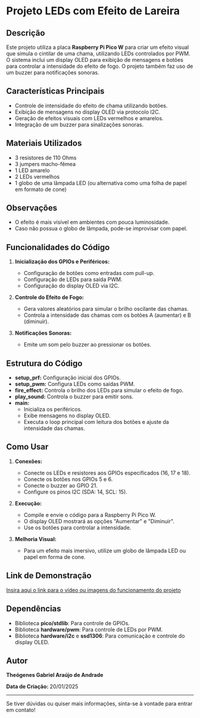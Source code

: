# Projeto LEDs com Efeito de Lareira

## Descrição
Este projeto utiliza a placa **Raspberry Pi Pico W** para criar um efeito visual que simula o cintilar de uma chama, utilizando LEDs controlados por PWM. O sistema inclui um display OLED para exibição de mensagens e botões para controlar a intensidade do efeito de fogo. O projeto também faz uso de um buzzer para notificações sonoras.

## Características Principais
- Controle de intensidade do efeito de chama utilizando botões.
- Exibição de mensagens no display OLED via protocolo I2C.
- Geração de efeitos visuais com LEDs vermelhos e amarelos.
- Integração de um buzzer para sinalizações sonoras.

## Materiais Utilizados
- 3 resistores de 110 Ohms
- 3 jumpers macho-fêmea
- 1 LED amarelo
- 2 LEDs vermelhos
- 1 globo de uma lâmpada LED (ou alternativa como uma folha de papel em formato de cone)

## Observações
- O efeito é mais visível em ambientes com pouca luminosidade.
- Caso não possua o globo de lâmpada, pode-se improvisar com papel.

## Funcionalidades do Código
1. **Inicialização dos GPIOs e Periféricos:**
   - Configuração de botões como entradas com pull-up.
   - Configuração de LEDs para saída PWM.
   - Configuração do display OLED via I2C.

2. **Controle do Efeito de Fogo:**
   - Gera valores aleatórios para simular o brilho oscilante das chamas.
   - Controla a intensidade das chamas com os botões A (aumentar) e B (diminuir).

3. **Notificações Sonoras:**
   - Emite um som pelo buzzer ao pressionar os botões.

## Estrutura do Código
- **setup_prf:** Configuração inicial dos GPIOs.
- **setup_pwm:** Configura LEDs como saídas PWM.
- **fire_effect:** Controla o brilho dos LEDs para simular o efeito de fogo.
- **play_sound:** Controla o buzzer para emitir sons.
- **main:**
  - Inicializa os periféricos.
  - Exibe mensagens no display OLED.
  - Executa o loop principal com leitura dos botões e ajuste da intensidade das chamas.

## Como Usar
1. **Conexões:**
   - Conecte os LEDs e resistores aos GPIOs especificados (16, 17 e 18).
   - Conecte os botões nos GPIOs 5 e 6.
   - Conecte o buzzer ao GPIO 21.
   - Configure os pinos I2C (SDA: 14, SCL: 15).

2. **Execução:**
   - Compile e envie o código para a Raspberry Pi Pico W.
   - O display OLED mostrará as opções "Aumentar" e "Diminuir".
   - Use os botões para controlar a intensidade.

3. **Melhoria Visual:**
   - Para um efeito mais imersivo, utilize um globo de lâmpada LED ou papel em forma de cone.

## Link de Demonstração
[Insira aqui o link para o vídeo ou imagens do funcionamento do projeto](#)

## Dependências
- Biblioteca **pico/stdlib**: Para controle de GPIOs.
- Biblioteca **hardware/pwm**: Para controle de LEDs por PWM.
- Biblioteca **hardware/i2c** e **ssd1306**: Para comunicação e controle do display OLED.

## Autor
**Theógenes Gabriel Araújo de Andrade**

**Data de Criação:** 20/01/2025

---

Se tiver dúvidas ou quiser mais informações, sinta-se à vontade para entrar em contato!

